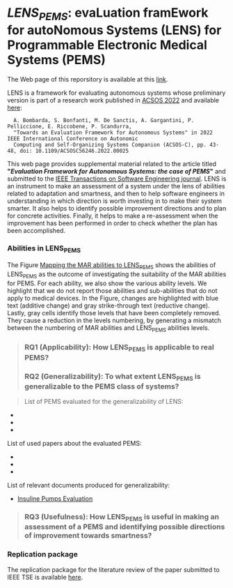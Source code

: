 # *LENS<sub>PEMS</sub>*: evaLuation framEwork for autoNomous Systems (LENS) for Programmable Electronic Medical Systems (PEMS)

The Web page of this reporsitory is available at this [link](https://martins83.github.io/LENS/).

LENS is a framework for evaluating autonomous systems whose preliminary version is part of a research work published in [ACSOS 2022](https://2022.acsos.org/) and available [here](https://ieeexplore.ieee.org/abstract/document/9935081):

      A. Bombarda, S. Bonfanti, M. De Sanctis, A. Gargantini, P. Pelliccione, E. Riccobene, P. Scandurra, 
      "Towards an Evaluation Framework for Autonomous Systems" in 2022 IEEE International Conference on Autonomic 
      Computing and Self-Organizing Systems Companion (ACSOS-C), pp. 43-48, doi: 10.1109/ACSOSC56246.2022.00025

This web page provides supplemental material related to the article titled **"_Evaluation Framework for Autonomous Systems: the case of PEMS_"** and submitted to the [IEEE Transactions on Software Engineering journal](https://ieeexplore.ieee.org/xpl/aboutJournal.jsp?punumber=32). LENS is an instrument to make an assessment of a system under the lens of abilities related to adaptation and smartness, and then to help software engineers in understanding in which direction is worth investing in to make their system smarter. It also helps to identify possible improvement directions and to plan for concrete activities. Finally, it helps to make a re-assessment when the improvement has been performed in order to check whether the plan has been accomplished.

### **Abilities in LENS<sub>PEMS</sub>** 
The Figure [Mapping the MAR abilities to LENS<sub>PEMS</sub>]() shows the abilities of LENS<sub>PEMS</sub> as the outcome of investigating the suitability of the MAR abilities for PEMS. For each ability, we also show the various ability levels. We highlight that we do not report those abilities and sub-abilities that do not apply to medical devices.
In the Figure, changes are highlighted with blue text (additive change) and gray strike-through text (reductive change). Lastly, gray cells identify those levels that have been completely removed. They cause a reduction in the levels numbering, by generating a mismatch between the numbering of MAR abilities and LENS<sub>PEMS</sub> abilities levels. 

> ### **RQ1 (Applicability):** How LENS<sub>PEMS</sub> is applicable to real PEMS?
>
> ### **RQ2 (Generalizability):** To what extent LENS<sub>PEMS</sub> is generalizable to the PEMS class of systems?

> List of PEMS evaluated for the generalizability of LENS:

*
*
*

List of used papers about the evaluated PEMS:

*
*
*

List of relevant documents produced for generalizability:
 
 * [Insuline Pumps Evaluation](https://github.com/Martins83/LENS/blob/main/LENS_INSULINE_PUMP_GSSI.docx)


> ### **RQ3 (Usefulness):** How LENS<sub>PEMS</sub> is useful in making an assessment of a PEMS and identifying possible directions of improvement towards smartness?


### **Replication package** 
The replication package for the literature review of the paper submitted to IEEE TSE is available [here](). 







